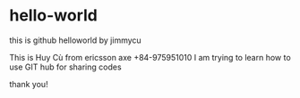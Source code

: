 # hello-world
this is github helloworld by jimmycu

This is Huy Cù from ericsson axe +84-975951010
I am trying to learn how to use GIT hub for sharing codes

thank you!
